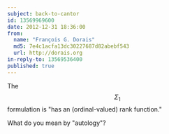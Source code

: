 ```yaml
---
subject: back-to-cantor
id: 13569969600
date: 2012-12-31 18:36:00
from:
  name: "François G. Dorais"
  md5: 7e4c1acfa13dc30227687d82abebf543
  url: http://dorais.org
in-reply-to: 13569536400
published: true
---
```

The $$\Sigma_1$$ formulation is "has an (ordinal-valued) rank function." 

What do you mean by "autology"?
